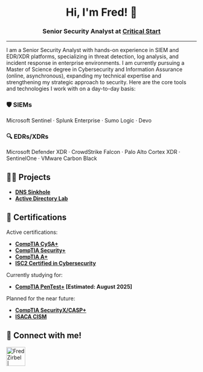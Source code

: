 <h1 align="center">Hi, I'm Fred! 👋</h1>
<h3 align="center">
  Senior Security Analyst at <a href="https://www.criticalstart.com/" target="_blank">Critical Start</a>
</h3>

---

I am a Senior Security Analyst with hands-on experience in SIEM and EDR/XDR platforms, specializing in threat detection, log analysis, and incident response in enterprise environments. I am currently pursuing a Master of Science degree in Cybersecurity and Information Assurance (online, asynchronous), expanding my technical expertise and strengthening my strategic approach to security. Here are the core tools and technologies I work with on a day-to-day basis:


### 🛡️ SIEMs 
Microsoft Sentinel · Splunk Enterprise · Sumo Logic · Devo

### 🔍 EDRs/XDRs 
Microsoft Defender XDR · CrowdStrike Falcon · Palo Alto Cortex XDR · SentinelOne · VMware Carbon Black


<h2>👨‍💻 Projects </h2>

- <b>[DNS Sinkhole](https://github.com/fredzirbel/DNS-Sinkhole)</b>
- <b>[Active Directory Lab](https://tryhackme.com/r/room/winadbasics)</b>

<h2> 📜 Certifications </h2>

Active certifications:
- <b>[CompTIA CySA+](https://www.credly.com/badges/169e383d-80ba-4a0a-b12b-b1cf447bac8e)</b>
- <b>[CompTIA Security+](https://www.credly.com/badges/9283e8db-5d15-40a4-af14-5b44b5fcc42c)</b>
- <b>[CompTIA A+](https://www.credly.com/badges/c183d3cb-6f71-4313-abfd-2bae18629f53)</b>
- <b>[ISC2 Certified in Cybersecurity](https://www.credly.com/badges/bca3d97b-0a51-4905-9804-8aa872f78404/public_url)</b>

Currently studying for:
- <b>[CompTIA PenTest+](https://www.comptia.org/en-us/certifications/pentest/v3/) [Estimated: August 2025]</b>

Planned for the near future:
- <b>[CompTIA SecurityX/CASP+](https://www.comptia.org/en-us/certifications/securityx/)</b>
- <b>[ISACA CISM](https://www.isaca.org/credentialing/cism)</b>


<h2> 🤳 Connect with me! </h2>

[<img align="left" alt="FredZirbel | LinkedIn" width="50px" src="https://static.vecteezy.com/system/resources/previews/018/930/587/original/linkedin-logo-linkedin-icon-transparent-free-png.png" />][linkedin]

[linkedin]: https://linkedin.com/in/fredzirbel
